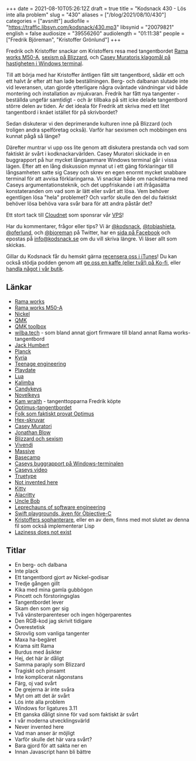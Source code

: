 +++
date = 2021-08-10T05:26:12Z
draft = true
title = "Kodsnack 430 - Lös inte alla problem"
slug = "430"
aliases = ["/blog/2021/08/10/430"]
categories = ["avsnitt"]
audiofile = "https://traffic.libsyn.com/kodsnack/430.mp3"
libsynid = "20079821"
english = false
audiosize = "39556260"
audiolength = "01:11:38"
people = ["Fredrik Björeman", "Kristoffer Grönlund"]
+++

Fredrik och Kristoffer snackar om Kristoffers resa med tangentbordet [Rama works M50-A](https://rama.works/#/m50a/), [sexism på Blizzard](https://www.theverge.com/2021/7/28/22598410/activision-blizzard-employee-walk-out-protest-sexism-discrimination-lawsuit), och [Casey Muratoris klagomål på hastigheten i Windows terminal](https://github.com/microsoft/terminal/issues/10362).

Till att börja med har Kristoffer äntligen fått sitt tangentbord, sådär ett och ett halvt år efter att han lade beställningen. Berg- och dalbanan slutade inte vid leveransen, utan gjorde ytterligare några oväntade vändningar vid både montering och installation av mjukvaran. Fredrik har fått nya tangenter - beställda ungefär samtidigt - och är tillbaka på sitt icke delade tangentbord större delen av tiden. Är det ideala för Fredrik att skriva med ett litet tangentbord i knäet istället för på skrivbordet?

Sedan diskuterar vi den deprimerande kulturen inne på Blizzard (och troligen andra spelföretag också). Varför har sexismen och mobbingen ens kunnat pågå så länge?

Därefter muntrar vi upp oss lite genom att diskutera prestanda och vad som faktiskt är svårt i kodknackarvärlden. Casey Muratori skickade in en buggrapport på hur mycket långsammare Windows terminal går i vissa lägen. Efter att en lång diskussion mynnat ut i ett gäng förklaringar till långsamheten satte sig Casey och skrev en egen enormt mycket snabbare terminal för att avvisa förklaringarna. Vi snackar både om nackdelarna med Caseys argumentationsteknik, och det uppfriskande i att ifrågasätta konstateranden om vad som är lätt eller svårt att lösa. Vem behöver egentligen lösa "hela" problemet? Och varför skulle den del du faktiskt behöver lösa behöva vara svår bara för att andra påstår det?

Ett stort tack till [Cloudnet](https://www.cloudnet.se) som sponsrar vår [VPS](https://en.wikipedia.org/wiki/Virtual_private_server)!

Har du kommentarer, frågor eller tips? Vi är [@kodsnack](https://www.twitter.com/kodsnack), [@tobiashieta](https://www.twitter.com/tobiashieta), [@oferlund](https://www.twitter.com/oferlund), och [@bjoreman](https://www.twitter.com/bjoreman) på Twitter, har en [sida på Facebook](https://www.facebook.com/kodsnack) och epostas på [info@kodsnack.se](mailto:info@kodsnack.se) om du vill skriva längre. Vi läser allt som skickas.

Gillar du Kodsnack får du hemskt gärna [recensera oss i iTunes](https://itunes.apple.com/se/podcast/kodsnack/id561631498?l=en)! Du kan också stödja podden genom att <a href="https://ko-fi.com/kodsnack" rel="payment">ge oss en kaffe (eller två!) på Ko-fi</a>, eller [handla något i vår butik](https://shop.spreadshirt.se/kodsnack/).

## Länkar ##
* [Rama works](https://rama.works/)
* [Rama works M50-A](https://rama.works/#/m50a/)
* [Nickel](https://2.bp.blogspot.com/-VUlmKM2gLbQ/XMjDD7tO56I/AAAAAAAAO4A/BnS1X5wW3lkjoUWsxw4gm74Q6WA6-HBBgCLcBGAs/s1600/c2.jpg)
* [QMK](https://docs.qmk.fm/#/)
* [QMK toolbox](https://github.com/qmk/qmk_toolbox)
* [wilba.tech](https://wilba.tech/) - som bland annat gjort firmware till bland annat Rama works-tangentbord
* [Jack Humbert](https://github.com/jackhumbert)
* [Planck](https://olkb.com/collections/planck)
* [Kyria](https://blog.splitkb.com/blog/introducing-the-kyria)
* [Teenage engineering](https://teenage.engineering/)
* [Playdate](https://play.date/)
* [Lua](https://www.lua.org/about.html)
* [Kalimba](https://www.malmomusikaffar.com/meinl-sonic-energy-kalimba-17-acacia-kl1707h-842960105858)
* [Candykeys](https://candykeys.com/)
* [Novelkeys](https://novelkeys.xyz/)
* [Kam wraith](https://bjoreman.com/diary/2021/2021-07-30.html) - tangenttopparna Fredrik köpte
* [Optimus-tangentbordet](https://www.artlebedev.com/optimus/maximus/)
* [Folk som faktiskt provat Optimus](https://www.youtube.com/watch?v=qj7GYU-wedo)
* [Hex-skruvar](https://en.wikipedia.org/wiki/Hex_key)
* [Casey Muratori](https://caseymuratori.com/about)
* [Jonathan Blow](https://en.wikipedia.org/wiki/Jonathan_Blow)
* [Blizzard och sexism](https://www.theverge.com/2021/7/28/22598410/activision-blizzard-employee-walk-out-protest-sexism-discrimination-lawsuit)
* [Vivendi](https://en.wikipedia.org/wiki/Vivendi_Games)
* [Massive](https://en.wikipedia.org/wiki/Massive_Entertainment)
* [Basecamp](https://www.theverge.com/2021/4/30/22412714/basecamp-employees-memo-policy-hansson-fried-controversy)
* [Caseys buggrapport på Windows-terminalen](https://github.com/microsoft/terminal/issues/10362)
* [Caseys video](https://www.youtube.com/watch?v=hxM8QmyZXtg)
* [Truetype](https://en.wikipedia.org/wiki/TrueType)
* [Not invented here](https://en.wikipedia.org/wiki/Not_invented_here)
* [Kitty](https://en.wikipedia.org/wiki/Kitty_%28terminal_emulator%29)
* [Alacritty](https://en.wikipedia.org/wiki/Alacritty)
* [Uncle Bob](https://en.wikipedia.org/wiki/Robert_C._Martin)
* [Leprechauns of software engineering](https://leanpub.com/leprechauns)
* [Swift playgrounds, även för Objective-C](https://github.com/krzysztofzablocki/Playgrounds)
* [Kristoffers sophanterare](https://github.com/krig/LISP/blob/master/komplott.c), eller en av dem, finns med mot slutet av denna fil som också implementerar Lisp
* [Laziness does not exist](https://www.simonandschuster.com/books/Laziness-Does-Not-Exist/Devon-Price/9781982140106)

## Titlar ##
* En berg- och dalbana
* Inte plack
* Ett tangentbord gjort av Nickel-godisar
* Tredje gången gillt
* Kika med mina gamla gubbögon
* Pincett och förstoringsglas
* Tangentbordet lever
* Skam den som ger sig
* Två vänsterparenteser och ingen högerparentes
* Den RGB-kod jag skrivit tidigare
* Överestetisk
* Skrovlig som vanliga tangenter
* Maxa ha-begäret
* Krama sitt Rama
* Burdus med åsikter
* Hej, det här är dåligt
* Samma paraply som Blizzard
* Tragiskt och pinsamt
* Inte komplicerat någonstans
* Färg, oj vad svårt
* De grejerna är inte svåra
* Myt om att det är svårt
* Lös inte alla problem
* Windows for ligatures 3.11
* Ett ganska dåligt sinne för vad som faktiskt är svårt
* I vår moderna utvecklingsvärld
* Never invented here
* Vad man anser är möjligt
* Varför skulle det här vara svårt?
* Bara gjord för att sakta ner en
* Innan Javascript hann bli bättre